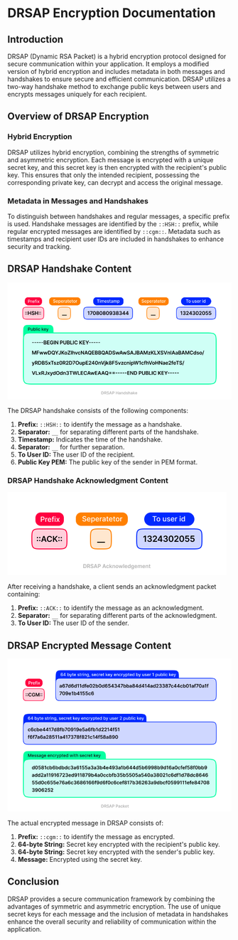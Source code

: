 # DRSAP Encryption Documentation

## Introduction

DRSAP (Dynamic RSA Packet) is a hybrid encryption protocol designed for secure communication within your application. It employs a modified version of hybrid encryption and includes metadata in both messages and handshakes to ensure secure and efficient communication. DRSAP utilizes a two-way handshake method to exchange public keys between users and encrypts messages uniquely for each recipient.

## Overview of DRSAP Encryption

### Hybrid Encryption

DRSAP utilizes hybrid encryption, combining the strengths of symmetric and asymmetric encryption. Each message is encrypted with a unique secret key, and this secret key is then encrypted with the recipient's public key. This ensures that only the intended recipient, possessing the corresponding private key, can decrypt and access the original message.

### Metadata in Messages and Handshakes

To distinguish between handshakes and regular messages, a specific prefix is used. Handshake messages are identified by the `::HSH::` prefix, while regular encrypted messages are identified by `::cgm::`. Metadata such as timestamps and recipient user IDs are included in handshakes to enhance security and tracking.

## DRSAP Handshake Content

![handshake](../public/images/handshake.png)

The DRSAP handshake consists of the following components:

1. **Prefix:** `::HSH::` to identify the message as a handshake.
2. **Separator:** `__` for separating different parts of the handshake.
3. **Timestamp:** Indicates the time of the handshake.
4. **Separator:** `__` for further separation.
5. **To User ID:** The user ID of the recipient.
6. **Public Key PEM:** The public key of the sender in PEM format.

### DRSAP Handshake Acknowledgment Content

![ack](../public/images/Acknowledgement.png)

After receiving a handshake, a client sends an acknowledgment packet containing:

1. **Prefix:** `::ACK::` to identify the message as an acknowledgment.
2. **Separator:** `__` for separating different parts of the acknowledgment.
3. **To User ID:** The user ID of the sender.

## DRSAP Encrypted Message Content

![packet](../public/images/Packet.png)

The actual encrypted message in DRSAP consists of:

1. **Prefix:** `::cgm::` to identify the message as encrypted.
2. **64-byte String:** Secret key encrypted with the recipient's public key.
3. **64-byte String:** Secret key encrypted with the sender's public key.
4. **Message:** Encrypted using the secret key.

## Conclusion

DRSAP provides a secure communication framework by combining the advantages of symmetric and asymmetric encryption. The use of unique secret keys for each message and the inclusion of metadata in handshakes enhance the overall security and reliability of communication within the application.
